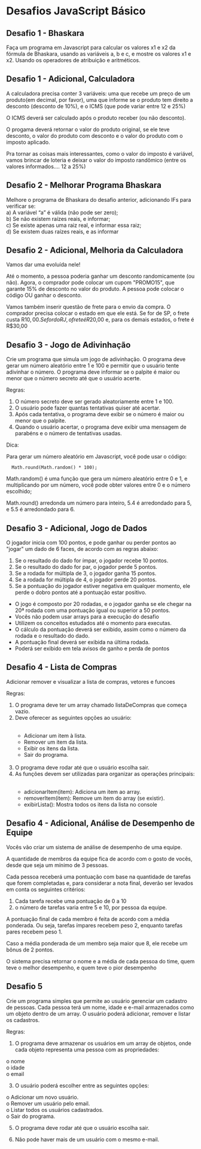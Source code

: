 # Desafios JavaScript Básico

## Desafio 1 - Bhaskara
  Faça um programa em Javascript para calcular os valores x1 e x2 da fórmula de Bhaskara, usando as variáveis a, b e c, e mostre os valores x1 e x2. Usando os operadores de atribuição e aritméticos.

## Desafio 1 - Adicional, Calculadora
  A calculadora precisa conter 3 variáveis: uma que recebe um preço de um produto(em decimal, por favor), uma que informe se o produto tem direito a desconto (desconto de 10%), e o ICMS (que pode variar entre 12 e 25%)
 
  O ICMS deverá ser calculado após o produto receber (ou não desconto). 
 
  O progama deverá retornar o valor do produto original, se ele teve desconto, o valor do produto com desconto e o valor do produto com o imposto aplicado. 
 
  Pra tornar as coisas mais interessantes, como o valor do imposto é variável, vamos brincar de loteria e deixar o valor do imposto randômico (entre os valores informados.... 12 a 25%)
  
## Desafio 2 - Melhorar Programa Bhaskara
  Melhore o programa de Bhaskara do desafio anterior, adicionando IFs para verificar se: <br>
  a) A variável “a” é válida (não pode ser zero); <br>
  b) Se não existem raízes reais, e informar; <br>
  c) Se existe apenas uma raiz real, e informar essa raiz; <br>
  d) Se existem duas raízes reais, e as informar <br>

## Desafio 2 - Adicional, Melhoria da Calculadora
  Vamos dar uma evoluída nele! 
 
  Até o momento, a pessoa poderia ganhar um desconto randomicamente (ou não). Agora, o comprador pode colocar um cupom "PROMO15", que garante 15% de desconto no valor do produto. A pessoa pode colocar o código OU ganhar o desconto. 
 
  Vamos também inserir questão de frete para o envio da compra. O comprador precisa colocar o estado em que ele está. Se for de SP, o frete custa R$10,00. Se for do RJ, o frete é R$20,00 e, para os demais estados, o frete é R$30,00

## Desafio 3 - Jogo de Adivinhação

  Crie um programa que simula um jogo de adivinhação. O programa deve gerar um número
aleatório entre 1 e 100 e permitir que o usuário tente adivinhar o número. O programa
deve informar se o palpite é maior ou menor que o número secreto até que o usuário
acerte.

Regras:
  1. O número secreto deve ser gerado aleatoriamente entre 1 e 100. <br>
  2. O usuário pode fazer quantas tentativas quiser até acertar. <br>
  3. Após cada tentativa, o programa deve exibir se o número é maior ou menor que o palpite. <br>
  4. Quando o usuário acertar, o programa deve exibir uma mensagem de parabéns e o número de tentativas usadas.

Dica:

  Para gerar um número aleatório em Javascript, você pode usar o código:
  
      Math.round(Math.random() * 100);
      
  Math.random() é uma função que gera um número aleatório entre 0 e 1, e multiplicando por um número, você pode obter valores entre 0 e o número escolhido;
  
  Math.round() arredonda um número para inteiro, 5.4 é arredondado para 5, e 5.5 é arredondado para 6.

## Desafio 3 - Adicional, Jogo de Dados

  O jogador inicia com 100 pontos, e pode ganhar ou perder pontos ao "jogar" um dado de 6 faces, de acordo com as regras abaixo:
 
  1. Se o resultado do dado for ímpar, o jogador recebe 10 pontos.<br>
  2. Se o resultado do dado for par, o jogador perde 5 pontos.<br>
  3. Se a rodada for múltipla de 3, o jogador ganha 15 pontos.<br>
  4. Se a rodada for múltipla de 4, o jogador perde 20 pontos.<br>
  5. Se a pontuação do jogador estiver negativa em qualquer momento, ele perde o dobro   pontos até a pontuação estar positivo.

<ul>
  <li>O jogo é composto por 20 rodadas, e o jogador ganha se ele chegar na 20ª rodada com uma pontuação igual ou superior a 50 pontos.</li>
  <li>Vocês não podem usar arrays para a execução do desafio</li>
  <li>Utilizem os conceitos estudados até o momento para executas.</li>
  <li>O cálculo da pontuação deverá ser exibido, assim como o número da rodada e o resultado do dado.</li>
  <li>A pontuação final deverá ser exibida na última rodada.</li>
  <li>Poderá ser exibido em tela avisos de ganho e perda de pontos</li>
</ul>

## Desafio 4 - Lista de Compras

  Adicionar remover e visualizar a lista de compras, vetores e funcoes

Regras:<br>

<ol>
   <li>O programa deve ter um array chamado listaDeCompras que começa vazio.</li>
   <li>Deve oferecer as seguintes opções ao usuário:</li> 
  <br>
      <ul>
        <li>Adicionar um item à lista.</li>
        <li>Remover um item da lista.</li>
        <li>Exibir os itens da lista.</li>
        <li>Sair do programa.</li>
      </ul>
  <br>
   <li>O programa deve rodar até que o usuário escolha sair.</li>
   <li>As funções devem ser utilizadas para organizar as operações principais:</li>
  <br>
      <ul>
        <li>adicionarItem(item): Adiciona um item ao array.</li>
        <li>removerItem(item): Remove um item do array (se existir).</li>
        <li>exibirLista(): Mostra todos os itens da lista no console</li>
      </ul>
</ol>

## Desafio 4 - Adicional, Análise de Desempenho de Equipe

  Vocês vão criar um sistema de análise de desempenho de uma equipe. 
 
  A quantidade de membros da equipe fica de acordo com o gosto de vocês, desde que seja um mínimo de 3 pessoas. 
 
  Cada pessoa receberá uma pontuação com base na quantidade de tarefas que forem completadas e, para considerar a nota final, deverão ser levados em conta os seguintes critérios:
 
  1) Cada tarefa recebe uma pontuação de 0 a 10 <br>
  2) o número de tarefas varia entre 5 e 10, por pessoa da equipe.<br>
 
  A pontuação final de cada membro é feita de acordo com a média ponderada. Ou seja, tarefas ímpares recebem peso 2, enquanto tarefas pares recebem peso 1. 
 
  Caso a média ponderada de um membro seja maior que 8, ele recebe um bônus de 2 pontos. 
 
  O sistema precisa retornar o nome e a média de cada pessoa do time, quem teve o melhor desempenho, e quem teve o pior desempenho

## Desafio 5

  Crie um programa simples que permite ao usuário gerenciar um cadastro de pessoas. Cada pessoa terá um nome, idade e e-mail armazenados como um objeto dentro de um array. O usuário poderá adicionar, remover e listar os cadastros.
  
  Regras:
  
  1. O programa deve armazenar os usuários em um array de objetos, onde cada
  objeto representa uma pessoa com as propriedades:

   o nome <br>
   o idade <br>
   o email <br>

  3. O usuário poderá escolher entre as seguintes opções:
     
   o Adicionar um novo usuário. <br>
   o Remover um usuário pelo email. <br>
   o Listar todos os usuários cadastrados. <br>
   o Sair do programa. <br>
  
  5. O programa deve rodar até que o usuário escolha sair.
     
  7. Não pode haver mais de um usuário com o mesmo e-mail.
